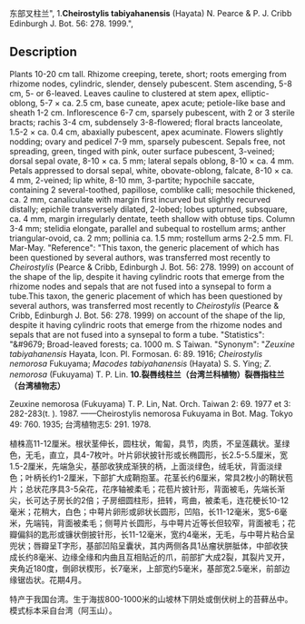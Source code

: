 东部叉柱兰",
1.**Cheirostylis tabiyahanensis** (Hayata) N. Pearce & P. J. Cribb Edinburgh J. Bot. 56: 278. 1999.",

## Description
Plants 10-20 cm tall. Rhizome creeping, terete, short; roots emerging from rhizome nodes, cylindric, slender, densely pubescent. Stem ascending, 5-8 cm, 5- or 6-leaved. Leaves cauline to clustered at stem apex, elliptic-oblong, 5-7 × ca. 2.5 cm, base cuneate, apex acute; petiole-like base and sheath 1-2 cm. Inflorescence 6-7 cm, sparsely pubescent, with 2 or 3 sterile bracts; rachis 3-4 cm, subdensely 3-8-flowered; floral bracts lanceolate, 1.5-2 × ca. 0.4 cm, abaxially pubescent, apex acuminate. Flowers slightly nodding; ovary and pedicel 7-9 mm, sparsely pubescent. Sepals free, not spreading, green, tinged with pink, outer surface pubescent, 3-veined; dorsal sepal ovate, 8-10 × ca. 5 mm; lateral sepals oblong, 8-10 × ca. 4 mm. Petals appressed to dorsal sepal, white, obovate-oblong, falcate, 8-10 × ca. 4 mm, 2-veined; lip white, 8-10 mm, 3-partite; hypochile saccate, containing 2 several-toothed, papillose, comblike calli; mesochile thickened, ca. 2 mm, canaliculate with margin first incurved but slightly recurved distally; epichile transversely dilated, 2-lobed; lobes upturned, subsquare, ca. 4 mm, margin irregularly dentate, teeth shallow with obtuse tips. Column 3-4 mm; stelidia elongate, parallel and subequal to rostellum arms; anther triangular-ovoid, ca. 2 mm; pollinia ca. 1.5 mm; rostellum arms 2-2.5 mm. Fl. Mar-May.
  "Reference": "This taxon, the generic placement of which has been questioned by several authors, was transferred most recently to *Cheirostylis* (Pearce &amp; Cribb, Edinburgh J. Bot. 56: 278. 1999) on account of the shape of the lip, despite it having cylindric roots that emerge from the rhizome nodes and sepals that are not fused into a synsepal to form a tube.This taxon, the generic placement of which has been questioned by several authors, was transferred most recently to *Cheirostylis* (Pearce &amp; Cribb, Edinburgh J. Bot. 56: 278. 1999) on account of the shape of the lip, despite it having cylindric roots that emerge from the rhizome nodes and sepals that are not fused into a synsepal to form a tube.
  "Statistics": "&amp;#9679; Broad-leaved forests; ca. 1000 m. S Taiwan.
  "Synonym": "*Zeuxine tabiyahanensis* Hayata, Icon. Pl. Formosan. 6: 89. 1916; *Cheirostylis nemorosa* Fukuyama; *Macodes tabiyahanensis* (Hayata) S. S. Ying; *Z. nemorosa* (Fukuyama) T. P. Lin.
**10.裂唇线柱兰（台湾兰科植物）裂唇指柱兰（台湾植物志）**

Zeuxine nemorosa (Fukuyama) T. P. Lin, Nat. Orch. Taiwan 2: 69. 1977 et 3: 282-283(t. ). 1987. ——Cheirostylis nemorosa Fukuyama in Bot. Mag. Tokyo 49: 760. 1935; 台湾植物志5: 291. 1978.

植株高11-12厘米。根状茎伸长，圆柱状，匍匐，具节，肉质，不呈莲藕状。茎绿色，无毛，直立，具4-7枚叶。叶片卵状披针形或长椭圆形，长2.5-5.5厘米，宽1.5-2厘米，先端急尖，基部收狭成渐狭的柄，上面淡绿色，绒毛状，背面淡绿色；叶柄长约1-2厘米，下部扩大成鞘抱茎。花茎长约6厘米，常具2枚小的鞘状苞片；总状花序具3-5朵花，花序轴被柔毛；花苞片披针形，背面被毛，先端长渐尖，长可达子房长的2倍；子房细圆柱形，扭转，弯曲，被柔毛，连花梗长10-12毫米；花稍大，白色；中萼片卵形或卵状长圆形，凹陷，长11-12毫米，宽5-6毫米，先端钝，背面被柔毛；侧萼片长圆形，与中萼片近等长但较窄，背面被毛；花瓣偏斜的匙形或镰状倒披针形，长11-12毫米，宽约4毫米，无毛，与中萼片粘合呈兜状；唇瓣呈T字形，基部凹陷呈囊状，其内两侧各具1丛瘤状胼胝体，中部收狭成长约8毫米、边缘全缘和内曲且互相贴近的爪，前部扩大成2裂，其裂片叉开，夹角近180度，倒卵状楔形，长7毫米，上部宽约5毫米，基部宽2.5毫米，前部边缘锯齿状。花期4月。

特产于我国台湾。生于海拔800-1000米的山坡林下阴处或倒伏树上的苔藓丛中。模式标本采自台湾（阿玉山）。
